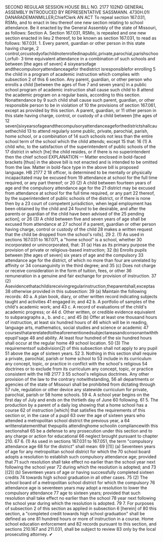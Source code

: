 SECOND REGULAR SESSION
HOUSE BILL NO. 2177
102ND GENERAL ASSEMBLY
INTRODUCED BY REPRESENTATIVE SASSMANN.
4730H.01I DANARADEMANMILLER,ChiefClerk
AN ACT
To repeal section 167.031, RSMo, and to enact in lieu thereof one new section relating to
school attendance.
Be it enacted by the General Assembly of the state of Missouri, as follows:
Section A. Section 167.031, RSMo, is repealed and one new section enacted in lieu
2 thereof, to be known as section 167.031, to read as follows:
167.031. 1. Every parent, guardian or other person in this state having charge,
2 control,orcustodyofachildnotenrolledinapublic,private,parochial,parishschool,orfull-
3 time equivalent attendance in a combination of such schools and between [the ages of seven]
4 sixyearsofage andthecompulsoryattendanceagefor thedistrict isresponsiblefor enrolling
5 the child in a program of academic instruction which complies with subsection 2 of this
6 section. Any parent, guardian, or other person who enrolls a child [between the ages of five
7 and seven years] in a public school program of academic instruction shall cause such child to
8 attend the academic program on a regular basis, according to this section. Nonattendance by
9 such child shall cause such parent, guardian, or other responsible person to be in violation of
10 the provisions of section 167.061, except as provided by this section. A parent, guardian, or
11 other person in this state having charge, control, or custody of a child between [the ages of
12 seven]sixyearsofageandthecompulsoryattendanceageforthedistrictshallcausethechild
13 to attend regularly some public, private, parochial, parish, home school, or a combination of
14 such schools not less than the entire school term of the school which the child attends; except
15 that:
16 (1) A child who, to the satisfaction of the superintendent of public schools of the
17 district in which [he] the child resides, or if there is no superintendent then the chief school
EXPLANATION — Matter enclosed in bold-faced brackets [thus] in the above bill is not enacted and is
intended to be omitted from the law. Matter in bold-face type in the above bill is proposed language.
HB 2177 2
18 officer, is determined to be mentally or physically incapacitated may be excused from
19 attendance at school for the full time required, or any part thereof; or
20 (2) A child between fourteen years of age and the compulsory attendance age for the
21 district may be excused from attendance at school for the full time required, or any part
22 thereof, by the superintendent of public schools of the district, or if there is none then by a
23 court of competent jurisdiction, when legal employment has been obtained by the child and
24 found to be desirable, and after the parents or guardian of the child have been advised of the
25 pending action[; or
26 (3) A child between five and seven years of age shall be excused from attendance at
27 school if a parent, guardian or other person having charge, control or custody of the child
28 makes a written request that the child be dropped from the school's rolls].
29 2. (1) As used in sections 167.031 to 167.071, a "home school" is a school, whether
30 incorporated or unincorporated, that:
31 (a) Has as its primary purpose the provision of private or religious-based instruction;
32 (b) Enrolls pupils between [the ages of seven] six years of age and the compulsory
33 attendance age for the district, of which no more than four are unrelated by affinity or
34 consanguinity in the third degree; and
35 (c) Does not charge or receive consideration in the form of tuition, fees, or other
36 remuneration in a genuine and fair exchange for provision of instruction.
37 (2) Asevidencethatachildisreceivingregularinstruction,theparentshall,exceptas
38 otherwise provided in this subsection:
39 (a) Maintain the following records:
40 a. A plan book, diary, or other written record indicating subjects taught and activities
41 engaged in; and
42 b. A portfolio of samples of the child's academic work; and
43 c. A record of evaluations of the child's academic progress; or
44 d. Other written, or credible evidence equivalent to subparagraphs a., b. and c.; and
45 (b) Offer at least one thousand hours of instruction, at least six hundred hours of
46 which will be in reading, language arts, mathematics, social studies and science or academic
47 coursesthatarerelatedtotheaforementionedsubjectareasandconsonantwiththepupil'sage
48 and ability. At least four hundred of the six hundred hours shall occur at the regular home
49 school location.
50 (3) The requirementsof subdivision(2) of this subsection shall not apply to any pupil
51 above the age of sixteen years.
52 3. Nothing in this section shall require a private, parochial, parish or home school to
53 include in its curriculum any concept, topic, or practice in conflict with the school's religious
54 doctrines or to exclude from its curriculum any concept, topic, or practice consistent with the
HB 2177 3
55 school's religious doctrines. Any other provision of the law to the contrary notwithstanding,
56 all departments or agencies of the state of Missouri shall be prohibited from dictating through
57 rule, regulation or other device any statewide curriculum for private, parochial, parish or
58 home schools.
59 4. A school year begins on the first day of July and ends on the thirtieth day of June
60 following.
61 5. The production by a parent of a daily log showing that a home school has a course
62 of instruction [which] that satisfies the requirements of this section or, in the case of a pupil
63 over the age of sixteen years who attended a metropolitan school district the previous year, a
64 writtenstatementthat thepupilis attendinghome schoolin compliancewith this sectionshall
65 be a defense to any prosecution under this section and to any charge or action for educational
66 neglect brought pursuant to chapter 210.
67 6. (1) As used in sections 167.031 to 167.051, the term "compulsory attendance age
68 for the district" shall mean:
69 [(1)] (a) Seventeen years of age for any metropolitan school district for which the
70 school board adopts a resolution to establish such compulsory attendance age; provided that
71 such resolution shall take effect no earlier than the school year next following the school year
72 during which the resolution is adopted; and
73 [(2)] (b) Seventeen years of age or having successfully completed sixteen credits
74 towards high school graduation in all other cases.
75 (2) The school board of a metropolitan school district for which the compulsory
76 attendance age is seventeen years may adopt a resolution to lower the compulsory attendance
77 age to sixteen years; provided that such resolution shall take effect no earlier than the school
78 year next following the school year during which the resolution is adopted.
79 7. For purposes of subsection 2 of this section as applied in subsection 6 [herein] of
80 this section, a "completed credit towards high school graduation" shall be defined as one
81 hundred hours or more of instruction in a course. Home school education enforcement and
82 records pursuant to this section, and sections 210.167 and 211.031, shall be subject to review
83 only by the local prosecuting attorney.
✔